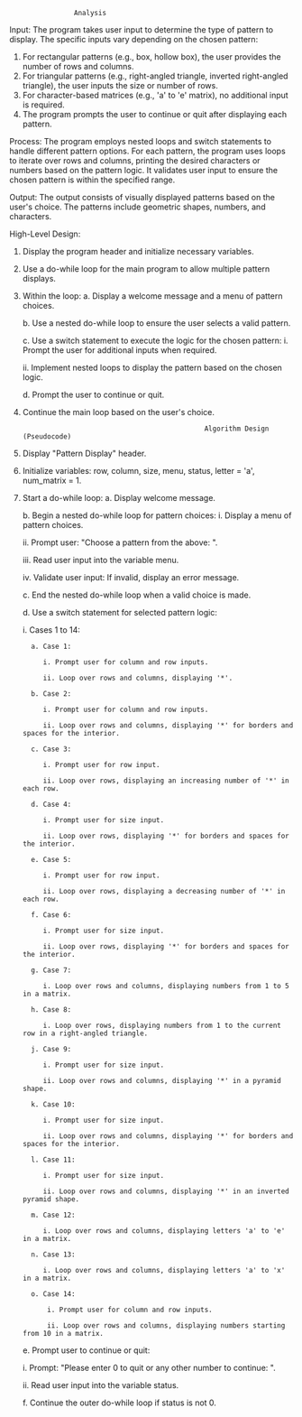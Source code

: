                     Analysis

Input:
The program takes user input to determine the type of pattern to display. The specific inputs vary depending on the chosen pattern:
1. For rectangular patterns (e.g., box, hollow box), the user provides the number of rows and columns.
2. For triangular patterns (e.g., right-angled triangle, inverted right-angled triangle), the user inputs the size or number of rows.
3. For character-based matrices (e.g., 'a' to 'e' matrix), no additional input is required.
4. The program prompts the user to continue or quit after displaying each pattern.

Process:
The program employs nested loops and switch statements to handle different pattern options. For each pattern, the program uses loops to iterate over rows and columns, printing the desired characters or numbers based on the pattern logic. It validates user input to ensure the chosen pattern is within the specified range.

Output:
The output consists of visually displayed patterns based on the user's choice. The patterns include geometric shapes, numbers, and characters.

High-Level Design:
1. Display the program header and initialize necessary variables.
2. Use a do-while loop for the main program to allow multiple pattern displays.
3. Within the loop:
   a. Display a welcome message and a menu of pattern choices.

   b. Use a nested do-while loop to ensure the user selects a valid pattern.

   c. Use a switch statement to execute the logic for the chosen pattern:
      i. Prompt the user for additional inputs when required.

      ii. Implement nested loops to display the pattern based on the chosen logic.

   d. Prompt the user to continue or quit.
5. Continue the main loop based on the user's choice.

   
                                                    Algorithm Design (Pseudocode)

1. Display "Pattern Display" header.
2. Initialize variables: row, column, size, menu, status, letter = 'a', num_matrix = 1.
3. Start a do-while loop:
   a. Display welcome message.

   b. Begin a nested do-while loop for pattern choices:
      i. Display a menu of pattern choices.

      ii. Prompt user: "Choose a pattern from the above: ".

      iii. Read user input into the variable menu.

      iv. Validate user input: If invalid, display an error message.

   c. End the nested do-while loop when a valid choice is made.

   d. Use a switch statement for selected pattern logic:

      i. Cases 1 to 14:

         a. Case 1:

            i. Prompt user for column and row inputs.

            ii. Loop over rows and columns, displaying '*'.

         b. Case 2:

            i. Prompt user for column and row inputs.

            ii. Loop over rows and columns, displaying '*' for borders and spaces for the interior.

         c. Case 3:

            i. Prompt user for row input.

            ii. Loop over rows, displaying an increasing number of '*' in each row.

         d. Case 4:

            i. Prompt user for size input.

            ii. Loop over rows, displaying '*' for borders and spaces for the interior.

         e. Case 5:

            i. Prompt user for row input.

            ii. Loop over rows, displaying a decreasing number of '*' in each row.

         f. Case 6:

            i. Prompt user for size input.

            ii. Loop over rows, displaying '*' for borders and spaces for the interior.

         g. Case 7:

            i. Loop over rows and columns, displaying numbers from 1 to 5 in a matrix.

         h. Case 8:

            i. Loop over rows, displaying numbers from 1 to the current row in a right-angled triangle.

         j. Case 9:

            i. Prompt user for size input.

            ii. Loop over rows and columns, displaying '*' in a pyramid shape.

         k. Case 10:

            i. Prompt user for size input.

            ii. Loop over rows and columns, displaying '*' for borders and spaces for the interior.

         l. Case 11:

            i. Prompt user for size input.

            ii. Loop over rows and columns, displaying '*' in an inverted pyramid shape.

         m. Case 12:

            i. Loop over rows and columns, displaying letters 'a' to 'e' in a matrix.

         n. Case 13:

            i. Loop over rows and columns, displaying letters 'a' to 'x' in a matrix.

         o. Case 14:

             i. Prompt user for column and row inputs.

             ii. Loop over rows and columns, displaying numbers starting from 10 in a matrix.

   e. Prompt user to continue or quit:

      i. Prompt: "Please enter 0 to quit or any other number to continue: ".

      ii. Read user input into the variable status.

   f. Continue the outer do-while loop if status is not 0.
